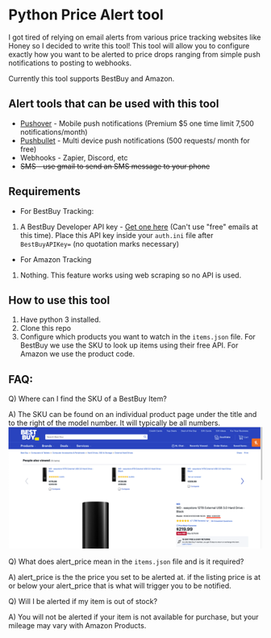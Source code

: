 # Python Price Alert tool
I got tired of relying on email alerts from various price tracking websites like Honey so I decided to write this tool!
This tool will allow you to configure exactly how you want to be alerted to price drops ranging from simple push notifications to posting to webhooks.

Currently this tool supports BestBuy and Amazon.

## Alert tools that can be used with this tool
- [Pushover](https://pushover.net/) - Mobile push notifications (Premium $5 one time limit 7,500 notifications/month)
- [Pushbullet](https://www.pushbullet.com/) - Multi device push notifications (500 requests/ month for free)
- Webhooks - Zapier, Discord, etc
- ~~SMS - use gmail to send an SMS message to your phone~~ 


## Requirements
- For BestBuy Tracking:
1) A BestBuy Developer API key - [Get one here](https://developer.bestbuy.com/) (Can't use "free" emails at this time). Place this API key inside your `auth.ini` file after `BestBuyAPIKey=` (no quotation marks necessary)
- For Amazon Tracking
1) Nothing. This feature works using web scraping so no API is used.
## How to use this tool
1) Have python 3 installed.
2) Clone this repo
3) Configure which products you want to watch in the `items.json` file. For BestBuy we use the SKU to look up items using their free API. For Amazon we use the product code.

## FAQ:
Q) Where can I find the SKU of a BestBuy Item?

A) The SKU can be found on an individual product page under the title and to the right of the model number. It will typically be all numbers.
![BestBuy SKU Example](./readme/images/bestbuySKU.png)

Q) What does alert_price mean in the `items.json` file and is it required?

A) alert_price is the the price you set to be alerted at. if the listing price is at or below your alert_price that is what will trigger you to be notified.

Q) Will I be alerted if my item is out of stock?

A) You will not be alerted if your item is not available for purchase, but your mileage may vary with Amazon Products.
